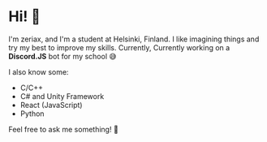 # Hi! 👋

I'm zeriax, and I'm a student at Helsinki, Finland. I like imagining things and try my best to improve my skills. Currently, Currently working on a **Discord.JS** bot for my school 😅

I also know some:
- C/C++
- C# and Unity Framework
- React (JavaScript)
- Python

Feel free to ask me something! 👾
